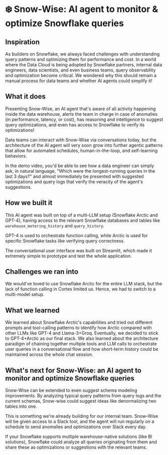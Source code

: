 # ❄️ Snow-Wise: AI agent to monitor & optimize Snowflake queries

## Inspiration

As builders on Snowflake, we always faced challenges with understanding query patterns and optimizing them for performance and cost. In a world where the Data Cloud is being adopted by Snowflake partners, internal data engineers, data scientists, and even business teams, query observability and optimization become critical. We wondered why this should remain a manual process for data teams and whether AI agents could simplify it!

## What it does

Presenting Snow-Wise, an AI agent that's aware of all activity happening inside the data warehouse, alerts the team in charge in case of anomalies (in performance, latency, or cost), has reasoning and intelligence to suggest query optimizations, and even has access to Snowflake to verify its optimizations!

Data teams can interact with Snow-Wise via conversations today, but the architecture of the AI agent will very soon grow into further agentic patterns that allow for automated schedules, human-in-the-loop, and self-learning behaviors.

In the demo video, you'd be able to see how a data engineer can simply ask, in natural language, "Which were the longest-running queries in the last 3 days?" and almost immediately be presented with suggested optimizations and query logs that verify the veracity of the agent's suggestions.

## How we built it

This AI agent was built on top of a multi-LLM setup (Snowflake Arctic and GPT-4), having access to the relevant Snowflake databases and tables like `warehouse_metering_history` and `query_history`. 

GPT-4 is used to orchestrate function calling, while Arctic is used for specific Snowflake tasks like verifying query correctness.

The conversational user interface was built on Streamlit, which made it extremely simple to prototype and test the whole application.

## Challenges we ran into

We would've loved to use Snowflake Arctic for the entire LLM stack, but the lack of function calling in Cortex limited us. Hence, we had to switch to a multi-model setup.

## What we learned

We learned about Snowflake Arctic's capabilities and tried out different prompts and tool-calling patterns to identify how Arctic compared with other LLMs like GPT-4 and Llama-3+Groq. Eventually, we decided to stick to GPT-4+Arctic as our final stack.
We also learned about the architecture paradigm of chaining together multiple tools and LLM calls to orchestrate user queries in a conversational flow and how short-term history could be maintained across the whole chat session.

## What's next for Snow-Wise: an AI agent to monitor and optimize Snowflake queries

Snow-Wise can be extended to even suggest schema modeling improvements. By analyzing typical query patterns from query logs and the current schemas, Snow-wise could suggest ideas like denormalizing two tables into one.

This is something we're already building for our internal team. Snow-Wise will be given access to a Slack tool, and the agent will run regularly on a schedule to send anomalies and optimizations over Slack every day.

If your Snowflake supports multiple warehouse-native solutions (like BI solutions), Snowflake could analyze all queries originating from them and share these as optimizations or suggestions with the relevant teams.
